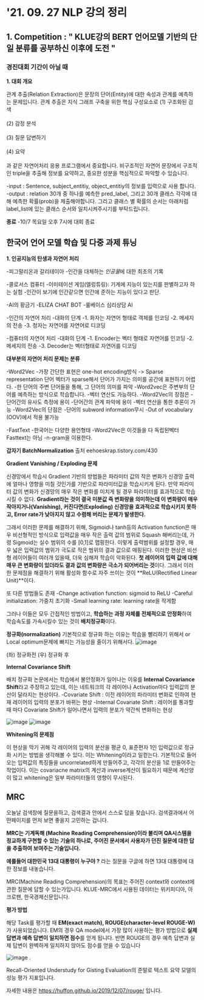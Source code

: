 
# '21. 09. 27 NLP 강의 정리

## 1. Competition : " KLUE강의 BERT 언어모델 기반의 단일 분류를 공부하신 이후에 도전 "

### 경진대회 기간이 아닐 때

**1. 대회 개요**

관계 추출(Relation Extraction)은 문장의 단어(Entity)에 대한 속성과 관계를 예측하는 문제입니다.
관계 추출은 지식 그래프 구축을 위한 핵심 구성요소로
(1) 구조화된 검색<br></br>
(2) 감정 분석<br></br>
(3) 질문 답변하기<br></br>
(4) 요약<br></br>
과 같은 자연어처리 응용 프로그램에서 중요합니다. 비구조적인 자연어 문장에서 구조적인 triple을 추출해 정보를 요약하고,
중요한 성분을 핵심적으로 파악할 수 있습니다.

-input : Sentence, subject_entitiy, object_entitiy의 정보를 입력으로 사용 합니다.
-output : relation 30개 중 하나를 예측한 pred_label, 그리고 30개 클래스 각각에 대해 예측한 확률(prob)을 제출해야합니다.
그리고 클래스 별 확률의 순서는 아래처럼 label_list에 있는 클래스 순서와 일치시켜주시기를 부탁드립니다.

**종료**
-10/7 목요일 오후 7시에 대회 종료


## 한국어 언어 모델 학습 및 다중 과제 튜닝
**1. 인공지능의 탄생과 자연어 처리**

-피그말리온과 갈리테이아
 -인간을 대체하는 *인공물*에 대한 최초의 기록

-콜로서스 컴퓨터
 -이미테이션 게임(엘렁튜링): 기계에 지능이 있는지를 판별하고자 하는 실험
 -인간이 보기에 인간같으면 인간에 준하는 지능이 있다고 판단.

-AI의 황금기
 -ELIZA CHAT BOT
 -룰베이스 심리상담 AI
 
-인간의 자연어 처리
 -대화의 단계
 -1. 화자는 자연어 형태로 객체를 인코딩
 -2. 메세지의 전송
 -3. 청자는 자연어를 자연어로 디코딩
 
-컴퓨터의 자연어 처리
 -대화의 단계
 -1. Encoder는 벡터 형태로 자연어를 인코딩
 -2. 메세지의 전송
 -3. Decoder는 벡터형태로 자연어를 디코딩
 
**대부분의 자연어 처리 문제는 분류**

-Word2Vec
 -가장 간단한 표현은 one-hot encoding방식 -> Sparse representation 단어 벡터가 sparse해서 단어가 가지는 의미를 공간에 표현하기 어렵다.
 -한 단어의 주변 단어들을 통해, 그 단어의 의미를 파악
 -Word2vec은 주변부의 단어를 예측하는 방식으로 학습합니다.
 -벡터 연산도 가능하다.
 -Word2Vec의 장점은
  -단어간의 유사도 측정에 용이
  -단어간의 관계 파악에 용이
  -벡터 연산을 통한 추론이 가능
 -Word2Vec의 단점은
  -단어의 subword information무시
  -Out of vocabulary (OOV)에서 적용 불가능

-FastText
 -한국어는 다양한 용언형태
 -Word2Vec은 이것들을 다 독립된벡터 Fasttext는 아님
 -n-gram을 이용한다.
 




**갑자기 BatchNormalization** 출처 eehoeskrap.tistory.com/430

**Gradient Vanishing / Exploding 문제**

신경망에서 학습시 Gradient 기반의 방법들은 파라미터 값의 작은 변화가 신경망 출력에 얼마나 영향을 미칠 것인가를 기반으로 파라미터값을 학습시키게 된다.
만약 파라미터 값의 변화가 신경망의 매우 작은 변화를 미치게 될 경우 파라미터를 효과적으로 학습시킬 수 없다.
**Gradient라는 것이 결국 미분값 즉 변화량을 의미하는데 이 변화량이 매우 작아지거나(Vanishing), 커진다면(Exploding) 신경망을 효과적으로 학습시키지 못하고, Error rate가 낮아지지 않고 수렴해 버리는 문제가 발생한다.**

그래서 이러한 문제를 해결하기 위해, Sigmoid나 tanh등의 Activation function은 매우 비선형적인 방식으로 
입력값을 매우 작은 출력 값의 범위로 Squash 해버리는데, 가령 Sigmoid는 실수 범위의 수를 [0,1]로 맵핑한다.
이렇게 출력범위를 설정할 경우, 매우 넓은 입력값의 범위가 극도로 작은 범위의 결과 값으로 매핑된다.
이러한 현상은 비선형 레이어들이 여러개 있을때, 더욱 심해져 학습이 악화된다.
**첫 레이어의 입력 값에 대해 매우 큰 변화량이 있더라도 결과 값의 변화량은 극소가 되어버리는 것**이다.
그래서 이러한 문제점을 해결하기 위해 활성화 함수로 자주 쓰이는 것이 **ReLU(Rectified Linear Unit)**이다.

또 다른 방법들도 존재
-Change activation function: sigmoid to ReLU
-Careful initialization: 가중치 초기화
-Small learning rate: learning rate을 작게함

그러나 이들은 모두 간접적인 방법이고, **학습하는 과정 자체를 전체적으로 안정화**하여 학습속도를 가속시킬수 있는 것이 **배치정규화**이다.

**정규화(normalization)**
기본적으로 정규화 하는 이유는 학습을 빨리하기 위해서 or Local optimum문제에 빠지는 가능성을 줄이기 위해서다.
![image](https://user-images.githubusercontent.com/67318280/134840346-1212167a-4f5c-425d-8f99-a5c09c675fe7.png)

(좌) 정규화전 (우) 정규화 후

**Internal Covariance Shift**

배치 정규화 논문에서는 학습에서 불안정화가 일어나는 이유를 **Internal Covariance Shift**라고 주장하고 있는데, 이는 네트워크의 각 레이어나 Activation마다 입력값의 분산이 달라지는 현상이다.
-Covariate Shift : 이전 레이어의 파라미터 변화로 인하여 현재 레이어의 입력의 분포가 바뀌는 현상
-Internal Covariate Shift : 레이어를 통과할 때 마다 Covariate Shift가 일어나면서 입력의 분포가 약간씩 변화하는 현상

![image](https://user-images.githubusercontent.com/67318280/134840478-1a056c5b-8c1c-49c5-8fec-336d4679cc4d.png)
![image](https://user-images.githubusercontent.com/67318280/134840496-4a616de4-d63f-45a9-a530-91a241823edd.png)

**Whitening의 문제점**

이 현상을 막기 귀해 각 레이어의 입력의 분산을 평균 0, 표준편자 1인 입력값으로 정규화 시키는 방법을 생각해볼 수 있다.
이는 Whitening이라고 일컫는다.
기본적으로 들어오는 입력값의 특징들을 uncorrelated하게 만들어주고, 각각의 분산을 1로 만들어주는 작업이다.
이는 covariacne matrix의 계산과 inverse계산이 필요하기 때문에 계산양이 많고 whitening은 일부 파라미터들의 영향이 무시된다.



## MRC ##

오늘날 검색창에 질문을하고, 검색결과 안에서 스스로 답을 찾습니다.
검색결과에서 어떤페이지를 먼저 보면 좋을지 고민하는 겁니다.

**MRC는 기계독해 (Machine Reading Comprehension)이라 불리며 QA시스템을 정교하게 구현할 수 있는 기술의 하나로, 주어진 문서에서 사용자가 던진 질문에 대한 답을 추출하여 보여주는 기술입니다.**

**예를들어 대한민국 13대 대통령이 누구야 ?** 라는 질문을 구글에 하면 13대 대통령에 대한 정보를 내놓습니다. 

MRC(Machine Reading Comprehension)의 목표는 주어진 context와 context에 관한 질문에 답할 수 있는가입니다. KLUE-MRC에서 사용된 데이터는 위키피디아, 아크로팬, 한국경제신문입니다.

**평가 방법**

해당 Task를 평가할 때 **EM(exact match), ROUGE(character-level ROUGE-W)** 가 사용되었습니다. EM의 경우 QA model에서 가장 많이 사용하는 평가 방법으로 **실제 답변과 예측 답변이 일치하면 점수**를 얻게 됩니다. 반면 ROUGE의 경우 예측 답변과 실제 답변이 완벽하게 일치하지 않아도 점수를 얻을 수 있습니다

![image](https://user-images.githubusercontent.com/67318280/134861970-af526569-a04d-46b1-9560-23182037a59c.png)
.

Recall-Oriented Understudy for Gisting Evaluation의 준말로 텍스트 요약 모델의 성능 평가 지표입니다. 

자세한 내용은 https://huffon.github.io/2019/12/07/rouge/ 입니다.
